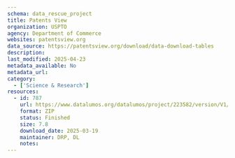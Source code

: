 ```yaml
---
schema: data_rescue_project 
title: Patents View
organization: USPTO
agency: Department of Commerce
websites: patentsview.org
data_source: https://patentsview.org/download/data-download-tables
description: 
last_modified: 2025-04-23
metadata_available: No
metadata_url: 
category:
  - ['Science & Research'] 
resources:
  - id: 787
    url: https://www.datalumos.org/datalumos/project/223582/version/V1/view
    format: ZIP
    status: Finished
    size: 7.8
    download_date: 2025-03-19
    maintainer: DRP, DL
    notes: 
---
```

